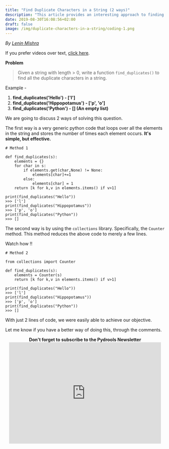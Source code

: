 ```yaml
---
title: "Find Duplicate Characters in a String (2 ways)"
description: "This article provides an interesting approach to finding duplicate characters in a string by using the collections library."
date: 2019-08-30T16:08:56+02:00
draft: false
image: /img/duplicate-characters-in-a-string/coding-1.png
---
```

<div class="sharethis-inline-follow-buttons"></div>

*By [Lenin Mishra](https://www.pylenin.com/authors/#lenin-mishra)*

If you prefer videos over text, [click here](https://youtu.be/9-4BcIoEE1o).

**Problem**

> Given a string with length > 0, write a function `find_duplicates()` to find all the duplicate characters in a string.

Example - 

1. **find_duplicates('Hello') - ['l']**
2. **find_duplicates('Hippopotamus') - ['p', 'o']**
2. **find_duplicates('Python') - [] (An empty list)**

We are going to discuss 2 ways of solving this question.

The first way is a very generic python code that loops over all the elements in the string and stores the number of times each element occurs. **It's simple, but effective.**

```python3
# Method 1

def find_duplicates(s):
    elements = {}
    for char in s:
        if elements.get(char,None) != None:
            elements[char]+=1
        else:
            elements[char] = 1
    return [k for k,v in elements.items() if v>1]

print(find_duplicates("Hello"))
>>> ['l']
print(find_duplicates("Hippopotamus"))
>>> ['p', 'o']
print(find_duplicates("Python"))
>>> []
```

The second way is by using the `collections` library. Specifically, the `Counter` method. This method reduces the above code to merely a few lines.

Watch how !!

```python3
# Method 2

from collections import Counter

def find_duplicates(s):
    elements = Counter(s)
    return [k for k,v in elements.items() if v>1]

print(find_duplicates("Hello"))
>>> ['l']
print(find_duplicates("Hippopotamus"))
>>> ['p', 'o']
print(find_duplicates("Python"))
>>> []
```

With just 2 lines of code, we were easily able to achieve our objective. 

Let me know if you have a better way of doing this, through the comments.

<div align="center"><b>Don't forget to subscribe to the Pydrools Newsletter</b></div>
<div align="center"><iframe width="480" height="320" src="https://pydrools.substack.com/embed" frameborder="0" scrolling="no"></iframe></div>

